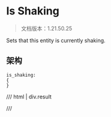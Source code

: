 # Is Shaking

> 文档版本：1.21.50.25

Sets that this entity is currently shaking.

## 架构

```mcschema
is_shaking:
{
}

```

/// html | div.result

///

